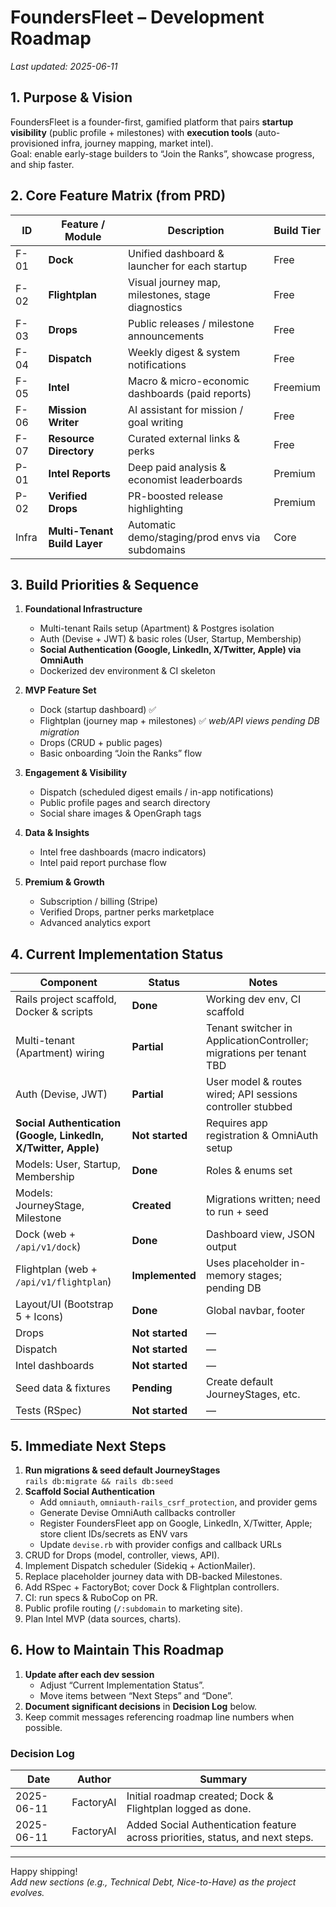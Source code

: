# FoundersFleet – Development Roadmap

_Last updated: 2025-06-11_

## 1. Purpose & Vision
FoundersFleet is a founder-first, gamified platform that pairs **startup visibility** (public profile + milestones) with **execution tools** (auto-provisioned infra, journey mapping, market intel).  
Goal: enable early-stage builders to “Join the Ranks”, showcase progress, and ship faster.

## 2. Core Feature Matrix (from PRD)

| ID | Feature / Module | Description | Build Tier |
|----|------------------|-------------|------------|
| F-01 | **Dock** | Unified dashboard & launcher for each startup | Free |
| F-02 | **Flightplan** | Visual journey map, milestones, stage diagnostics | Free |
| F-03 | **Drops** | Public releases / milestone announcements | Free |
| F-04 | **Dispatch** | Weekly digest & system notifications | Free |
| F-05 | **Intel** | Macro & micro-economic dashboards (paid reports) | Freemium |
| F-06 | **Mission Writer** | AI assistant for mission / goal writing | Free |
| F-07 | **Resource Directory** | Curated external links & perks | Free |
| P-01 | **Intel Reports** | Deep paid analysis & economist leaderboards | Premium |
| P-02 | **Verified Drops** | PR-boosted release highlighting | Premium |
| Infra | **Multi-Tenant Build Layer** | Automatic demo/staging/prod envs via subdomains | Core |

## 3. Build Priorities & Sequence

1. **Foundational Infrastructure**
   - Multi-tenant Rails setup (Apartment) & Postgres isolation  
   - Auth (Devise + JWT) & basic roles (User, Startup, Membership)  
   - **Social Authentication (Google, LinkedIn, X/Twitter, Apple) via OmniAuth**  
   - Dockerized dev environment & CI skeleton  

2. **MVP Feature Set**
   - Dock (startup dashboard) ✅
   - Flightplan (journey map + milestones) ✅ *web/API views pending DB migration*
   - Drops (CRUD + public pages)
   - Basic onboarding “Join the Ranks” flow

3. **Engagement & Visibility**
   - Dispatch (scheduled digest emails / in-app notifications)
   - Public profile pages and search directory
   - Social share images & OpenGraph tags

4. **Data & Insights**
   - Intel free dashboards (macro indicators)
   - Intel paid report purchase flow

5. **Premium & Growth**
   - Subscription / billing (Stripe)
   - Verified Drops, partner perks marketplace
   - Advanced analytics export

## 4. Current Implementation Status

| Component | Status | Notes |
|-----------|--------|-------|
| Rails project scaffold, Docker & scripts | **Done** | Working dev env, CI scaffold |
| Multi-tenant (Apartment) wiring | **Partial** | Tenant switcher in ApplicationController; migrations per tenant TBD |
| Auth (Devise, JWT) | **Partial** | User model & routes wired; API sessions controller stubbed |
| **Social Authentication (Google, LinkedIn, X/Twitter, Apple)** | **Not started** | Requires app registration & OmniAuth setup |
| Models: User, Startup, Membership | **Done** | Roles & enums set |
| Models: JourneyStage, Milestone | **Created** | Migrations written; need to run + seed |
| Dock (web + `/api/v1/dock`) | **Done** | Dashboard view, JSON output |
| Flightplan (web + `/api/v1/flightplan`) | **Implemented** | Uses placeholder in-memory stages; pending DB |
| Layout/UI (Bootstrap 5 + Icons) | **Done** | Global navbar, footer |
| Drops | **Not started** | — |
| Dispatch | **Not started** | — |
| Intel dashboards | **Not started** | — |
| Seed data & fixtures | **Pending** | Create default JourneyStages, etc. |
| Tests (RSpec) | **Not started** | — |

## 5. Immediate Next Steps

1. **Run migrations & seed default JourneyStages**  
   `rails db:migrate && rails db:seed`
2. **Scaffold Social Authentication**  
   - Add `omniauth`, `omniauth-rails_csrf_protection`, and provider gems  
   - Generate Devise OmniAuth callbacks controller  
   - Register FoundersFleet app on Google, LinkedIn, X/Twitter, Apple; store client IDs/secrets as ENV vars  
   - Update `devise.rb` with provider configs and callback URLs
3. CRUD for Drops (model, controller, views, API).
4. Implement Dispatch scheduler (Sidekiq + ActionMailer).
5. Replace placeholder journey data with DB-backed Milestones.
6. Add RSpec + FactoryBot; cover Dock & Flightplan controllers.
7. CI: run specs & RuboCop on PR.
8. Public profile routing (`/:subdomain` to marketing site).
9. Plan Intel MVP (data sources, charts).

## 6. How to Maintain This Roadmap

1. **Update after each dev session**  
   - Adjust “Current Implementation Status”.  
   - Move items between “Next Steps” and “Done”.
2. **Document significant decisions** in **Decision Log** below.
3. Keep commit messages referencing roadmap line numbers when possible.

### Decision Log

| Date | Author | Summary |
|------|--------|---------|
| 2025-06-11 | FactoryAI | Initial roadmap created; Dock & Flightplan logged as done. |
| 2025-06-11 | FactoryAI | Added Social Authentication feature across priorities, status, and next steps. |

---

Happy shipping!  
_Add new sections (e.g., Technical Debt, Nice-to-Have) as the project evolves._
